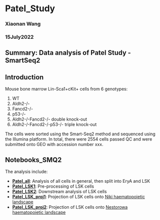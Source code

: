 # Patel_Study
### Xiaonan Wang
### 15July2022
## Summary: Data analysis of Patel Study - SmartSeq2

## Introduction
Mouse bone marrow Lin-Sca1+cKit+ cells from 6 genotypes:
1. WT
2. Aldh2-/-
3. Fancd2-/-
4. p53-/-
5. Aldh2-/-Fancd2-/- double knock-out 
6. Aldh2-/-Fancd2-/-p53-/- triple knock-out

The cells were sorted using the Smart-Seq2 method and sequenced using the Illumina platform. In total, there were 2554 cells passed QC and were submitted onto GEO with accession number xxx.

## Notebooks_SMQ2
The analysis include:
  - <ins>**[Patel_all](https://github.com/SharonWang/Patel_Study/tree/master/SMQ2_notebooks/Patel_SMQ2_analysis.ipynb)**</ins>: Analysis of all cells in general, then split into EryA and LSK
  - <ins>**[Patel_LSK1](https://github.com/SharonWang/Patel_Study/tree/master/SMQ2_notebooks/Patel_SMQ2_LSK_analysis_part1.ipynb)**</ins>: Pre-processing of LSK cells
  - <ins>**[Patel_LSK2](https://github.com/SharonWang/Patel_Study/tree/master/SMQ2_notebooks/Patel_SMQ2_LSK_analysis_part2.ipynb)**</ins>: Downstream analysis of LSK cells
  - <ins>**[Patel_LSK_proj1](https://github.com/SharonWang/Patel_Study/tree/master/SMQ2_notebooks/Project_LSK_onto_Dahlin_landscape.ipynb)**</ins>: Projection of LSK cells onto [Niki haematopoietic landscape](https://www.ncbi.nlm.nih.gov/pmc/articles/PMC5969381/)
  - <ins>**[Patel_LSK_proj2](https://github.com/SharonWang/Patel_Study/tree/master/SMQ2_notebooks/Project_LSK_onto_Nestorowa_landscape.ipynb)**</ins>: Projection of LSK cells onto [Nestorowa haematopoietic landscape](https://pubmed.ncbi.nlm.nih.gov/27365425/)
